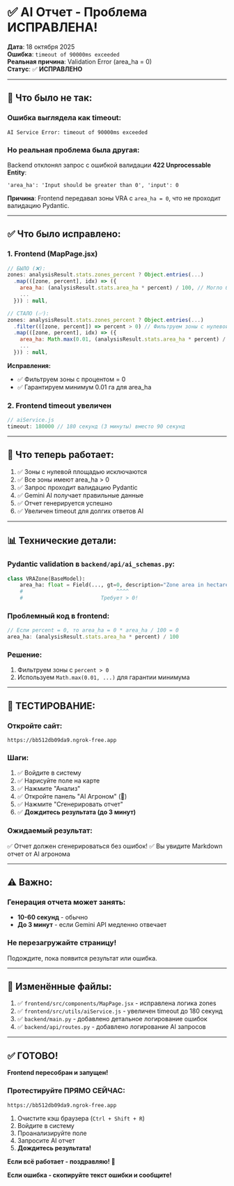 # ✅ AI Отчет - Проблема ИСПРАВЛЕНА!

**Дата**: 18 октября 2025  
**Ошибка**: `timeout of 90000ms exceeded`  
**Реальная причина**: Validation Error (area_ha = 0)  
**Статус**: ✅ **ИСПРАВЛЕНО**

---

## 🐛 Что было не так:

### Ошибка выглядела как timeout:
```
AI Service Error: timeout of 90000ms exceeded
```

### Но реальная проблема была другая:
Backend отклонял запрос с ошибкой валидации **422 Unprocessable Entity**:
```
'area_ha': 'Input should be greater than 0', 'input': 0
```

**Причина**: Frontend передавал зоны VRA с `area_ha = 0`, что не проходит валидацию Pydantic.

---

## ✅ Что было исправлено:

### 1. **Frontend (MapPage.jsx)**
```javascript
// БЫЛО (❌):
zones: analysisResult.stats.zones_percent ? Object.entries(...)
  .map(([zone, percent], idx) => ({
    area_ha: (analysisResult.stats.area_ha * percent) / 100, // Могло быть 0!
    ...
  })) : null,

// СТАЛО (✅):
zones: analysisResult.stats.zones_percent ? Object.entries(...)
  .filter(([zone, percent]) => percent > 0) // Фильтруем зоны с нулевой площадью
  .map(([zone, percent], idx) => ({
    area_ha: Math.max(0.01, (analysisResult.stats.area_ha * percent) / 100), // Минимум 0.01 га
    ...
  })) : null,
```

**Исправления:**
- ✅ Фильтруем зоны с процентом = 0
- ✅ Гарантируем минимум 0.01 га для area_ha

### 2. **Frontend timeout увеличен**
```javascript
// aiService.js
timeout: 180000 // 180 секунд (3 минуты) вместо 90 секунд
```

---

## 🎯 Что теперь работает:

1. ✅ Зоны с нулевой площадью исключаются
2. ✅ Все зоны имеют area_ha > 0
3. ✅ Запрос проходит валидацию Pydantic
4. ✅ Gemini AI получает правильные данные
5. ✅ Отчет генерируется успешно
6. ✅ Увеличен timeout для долгих ответов AI

---

## 📊 Технические детали:

### Pydantic validation в `backend/api/ai_schemas.py`:
```python
class VRAZone(BaseModel):
    area_ha: float = Field(..., gt=0, description="Zone area in hectares")
    #                              ^^^^
    #                         Требует > 0!
```

### Проблемный код в frontend:
```javascript
// Если percent = 0, то area_ha = 0 * area_ha / 100 = 0
area_ha: (analysisResult.stats.area_ha * percent) / 100
```

### Решение:
1. Фильтруем зоны с `percent > 0`
2. Используем `Math.max(0.01, ...)` для гарантии минимума

---

## 🧪 ТЕСТИРОВАНИЕ:

### Откройте сайт:
```
https://bb512db09da9.ngrok-free.app
```

### Шаги:
1. ✅ Войдите в систему
2. ✅ Нарисуйте поле на карте
3. ✅ Нажмите "Анализ"
4. ✅ Откройте панель "AI Агроном" (🤖)
5. ✅ Нажмите "Сгенерировать отчет"
6. ✅ **Дождитесь результата (до 3 минут)**

### Ожидаемый результат:
✅ Отчет должен сгенерироваться без ошибок!
✅ Вы увидите Markdown отчет от AI агронома

---

## ⚠️ Важно:

### Генерация отчета может занять:
- **10-60 секунд** - обычно
- **До 3 минут** - если Gemini API медленно отвечает

### Не перезагружайте страницу!
Подождите, пока появится результат или ошибка.

---

## 📝 Изменённые файлы:

1. ✅ `frontend/src/components/MapPage.jsx` - исправлена логика zones
2. ✅ `frontend/src/utils/aiService.js` - увеличен timeout до 180 секунд
3. ✅ `backend/main.py` - добавлено детальное логирование ошибок
4. ✅ `backend/api/routes.py` - добавлено логирование AI запросов

---

## ✅ ГОТОВО!

**Frontend пересобран и запущен!**

### Протестируйте ПРЯМО СЕЙЧАС:

```
https://bb512db09da9.ngrok-free.app
```

1. Очистите кэш браузера (`Ctrl + Shift + R`)
2. Войдите в систему
3. Проанализируйте поле
4. Запросите AI отчет
5. **Дождитесь результата!**

**Если всё работает - поздравляю! 🎉**

**Если ошибка - скопируйте текст ошибки и сообщите!**

